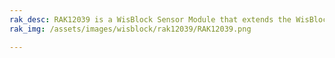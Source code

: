 ```yaml
---
rak_desc: RAK12039 is a WisBlock Sensor Module that extends the WisBlock system with Particle Matter sensing. It is based on PMSA003I digital particle concentration sensor, which obtains the number of suspended particles in the air.
rak_img: /assets/images/wisblock/rak12039/RAK12039.png

---
```


<rk-redirect to="/Product-Categories/WisBlock/RAK12039/Overview/" />